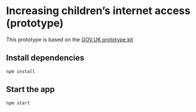 # Increasing children’s internet access (prototype)

This prototype is based on the [GOV.UK prototype kit](https://github.com/alphagov/govuk-prototype-kit)

## Install dependencies

```
npm install
```

## Start the app

```
npm start
```
